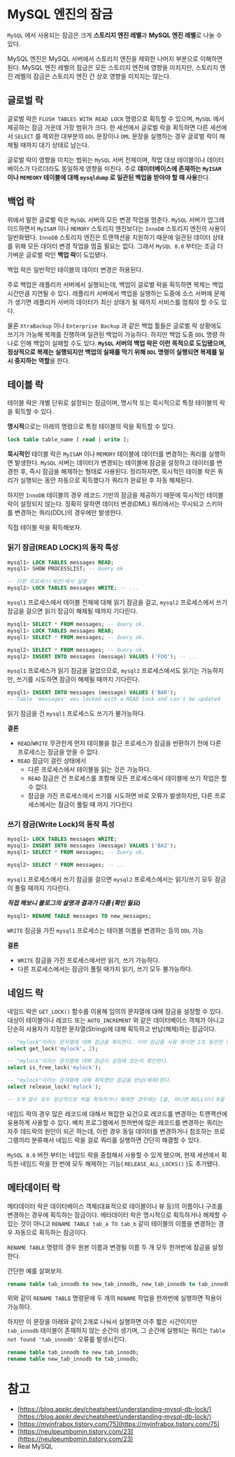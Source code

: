 # MySQL 엔진의 잠금

`MySQL` 에서 사용되는 잠금은 크게 **스토리지 엔진 레벨**과 **MySQL 엔진 레벨**로 나눌 수 있다. 

MySQL 엔진은 MySQL 서버에서 스토리지 엔진을 제외한 나머지 부분으로 이해하면 된다. MySQL 엔진 레벨의 잠금은 모든 스토리지 엔진에 영향을 미치지만, 스토리지 엔진 레벨의 잠금은 스토리지 엔진 간 상호 영향을 미치지는 않는다.

## 글로벌 락

글로벌 락은 `FLUSH TABLES WITH READ LOCK` 명령으로 획득할 수 있으며, `MySQL` 에서 제공하는 잠금 가운데 가장 범위가 크다. 한 세션에서 글로벌 락을 획득하면 다른 세션에서 `SELECT` 를 제외한 대부분의 `DDL` 문장이나 `DML` 문장을 실행하는 경우 글로벌 락이 해제될 때까지 대기 상태로 남는다. 

글로벌 락이 영향을 미치는 범위는 `MySQL` 서버 전체이며, 작업 대상 테이블이나 데이터베이스가 다르더라도 동일하게 영향을 미친다. 주로 **데이터베이스에 존재하는 `MyISAM` 이나 `MEMEORY` 테이블에 대해 `mysqldump` 로 일관된 백업을 받아야 할 때 사용**한다.

## 백업 락

위에서 말한 글로벌 락은 `MySQL` 서버의 모든 변경 작업을 멈춘다. `MySQL` 서버가 업그레이드하면서 `MyISAM` 이나 `MEMORY` 스토리지 엔진보다는 `InnoDB` 스토리지 엔진의 사용이 일반화됐다. `InnoDB` 스토리지 엔진은 트랜잭션을 지원하기 때문에 일관된 데이터 상태를 위해 모든 데이터 변경 작업을 멈출 필요는 없다. 그래서 `MySQL 8.0` 부터는 조금 더 가벼운 글로벌 락인 **백업 락**이 도입됐다.

백업 락은 일반적인 테이블의 데이터 변경은 허용된다.

주로 백업은 레플리카 서버에서 실행되는데, 백업이 글로벌 락을 획득하면 복제는 백업 시간만큼 지연될 수 있다. 레플리카 서버에서 백업을 실행하는 도중에 소스 서버에 문제가 생기면 레플리카 서버의 데이터가 최신 상태가 될 때까지 서비스를 멈춰야 할 수도 있다. 

물론 `XtraBackup` 이나 `Enterprise Backup` 과 같은 백업 툴들은 글로벌 락 상황에도 쓰기가 가능해 복제를 진행하며 일관된 백업이 가능하다. 하지만 백업 도중 `DDL` 명령 하나로 인해 백업이 실패할 수도 있다. **`MySQL` 서버의 백업 락은 이런 목적으로 도입됐으며, 정상적으로 복제는 실행되지만 백업의 실패를 막기 위해 `DDL` 명령이 실행되면 복제를 일시 중지하는 역할**을 한다.

## 테이블 락

테이블 락은 개별 단위로 설정되는 잠금이며, 명시적 또는 묵시적으로 특정 테이블의 락을 획득할 수 있다.

**명시적**으로는 아래의 명령으로 특정 테이블의 락을 획득할 수 있다.

```sql
lock table table_name [ read | write ];
```

**묵시적인** 테이블 락은 `MyISAM` 이나 `MEMORY` 테이블에 데이터를 변경하는 쿼리를 실행하면 발생한다. `MySQL` 서버는 데이터가 변경되는 테이블에 잠금을 설정하고 데이터를 변경한 후, 즉시 잠금을 해제하는 형태로 사용된다. 정리하자면, 묵시적인 테이블 락은 쿼리가 실행되는 동안 자동으로 획득했다가 쿼리가 완료된 후 자동 해체된다. 

하지만 `InnoDB` 테이블의 경우 레코드 기반의 잠금을 제공하기 때문에 묵시적인 테이블 락이 설정되지 않는다. 정확히 말하면 데이터 변경(DML) 쿼리에서는 무시되고 스키마를 변경하는 쿼리(DDL)의 경우에만 발생한다.

직접 테이블 락을 획득해보자.

### **읽기 잠금(READ LOCK)의 동작 특성**

```sql
mysql1> LOCK TABLES messages READ;
mysql1> SHOW PROCESSLIST; -- Query ok
```

```sql
-- 다른 프로세스(세션)에서 실행
mysql2> LOCK TABLES messages WRITE; -- ...
```

`mysql1` 프로세스에서 테이블 전체에 대해 읽기 잠금을 걸고, `mysql2` 프로세스에서 쓰기 잠금을 걸으면 읽기 잠금이 해제될 때까지 기다린다.

```sql
mysql1> SELECT * FROM messages; -- Query ok.
mysql1> LOCK TABLES messages READ;
mysql1> SELECT * FROM messages; -- Query ok.
```

```sql
mysql2> SELECT * FROM messages; -- Query ok.
mysql2> INSERT INTO messages (message) VALUES ('FOO'); -- ...
```

`mysql1` 프로세스가 읽기 잠금을 걸었으므로, `mysql2` 프로세스에서도 읽기는 가능하지만, 쓰기를 시도하면 잠금이 해제될 때까지 기다린다.

```sql
mysql1> INSERT INTO messages (message) VALUES ('BAR'); 
-- Table 'messages' was locked with a READ lock and can't be updated
```

 읽기 잠금을 건 `mysql1` 프로세스도 쓰기가 불가능하다.

**결론**

- `READ`/`WRITE` 무관한게 먼저 테이블을 잠근 프로세스가 잠금을 반환하기 전에 다른 프로세스는 잠금을 얻을 수 없다.
- `READ` 잠금이 걸린 상태에서
    - 다른 프로세스에서 테이블을 읽는 것은 가능하다.
    - `READ` 잠금은 건 프로세스를 포함해 모든 프로세스에서 테이블에 쓰기 작업은 할 수 없다.
    - 잠금을 가진 프로세스에서 쓰기를 시도하면 바로 오류가 발생하지만, 다른 프로세스에서는 잠금이 풀릴 때 까지 기다린다.

### 쓰기 잠금(Write Lock)의 동작 특성

```sql
mysql1> LOCK TABLES messages WRITE;
mysql1> INSERT INTO messages (message) VALUES ('BAZ');
mysql1> SELECT * FROM messages; -- Query ok.
```

```sql
mysql2> SELECT * FROM messages; -- ...
```

`mysql1` 프로세스에서 쓰기 잠금을 걸으면 `mysql2` 프로세스에서는 읽기/쓰기 모두 잠금이 풀릴 때까지 기다린다.

***직접 해보니 블로그의 설명과 결과가 다름 (확인 필요)***

```sql
mysql1> RENAME TABLE messages TO new_messages;
```

`WRITE` 잠금을 가진 `mysql1` 프로세스는 테이블 이름을 변경하는 등의 `DDL` 가능

**결론**

- `WRITE` 잠금을 가진 프로세스에서만 읽기, 쓰기 가능하다.
- 다른 프로세스에서는 잠금이 풀릴 때가지 읽기, 쓰기 모두 불가능하다.

## 네임드 락

네임드 락은 `GET_LOCK()` 함수를 이용해 임의의 문자열에 대해 잠금을 설정할 수 있다. 대상이 테이블이나 레코드 또는 `AUTO_INCREMENT` 와 같은 데이터베이스 객체가 아니고 단순히 사용자가 지정한 문자열(String)에 대해 획득하고 반납(해제)하는 잠금이다. 

```sql
-- "mylock"이라는 문자열에 대해 잠금을 획득한다. 이미 잠금을 사용 중이면 2초 동안만 대기한다.
select get_lock('mylock', 2);

-- "mylock"이라는 문자열에 대해 잠금이 설정돼 있는지 확인한다.
select is_free_lock('mylock');

-- "mylock"이라는 문자열에 대해 획득했던 잠금을 반납(해제)한다.
select release_lock('mylock');

-- 3개 함수 모두 정상적으로 락을 획득하거나 해제한 경우에는 1을, 아니면 NULL이나 0을 반환한다.
```

네임드 락의 경우 많은 레코드에 대해서 복잡한 요건으로 레코드를 변경하는 트랜잭션에 유용하게 사용할 수 있다. 배치 프로그램에서 한꺼번에 많은 레코드를 변경하는 쿼리는 자주 데드락의 원인이 되곤 하는데, 이런 경우 동일 데이터를 변경하거나 참조하는 프로그램끼리 분류해서 네임드 락을 걸로 쿼리를 실행하면 간단히 해결할 수 있다.

`MySQL 8.0` 버전 부터는 네임드 락을 중첨해서 사용할 수 있게 됐으며, 현재 세션에서 획득한 네임드 락을 한 번에 모두 해제하는 기능( `RELEASE_ALL_LOCKS()` )도 추가됐다.

## 메타데이터 락

메타데이터 락은 데이터베이스 객체(대표적으로 테이블이나 뷰 등)의 이름이나 구조를 변경하는 경우에 획득하는 잠금이다. 메타데이터 락은 명시적으로 획득하거나 해제할 수 있는 것이 아니고 `RENAME TABLE tab_a TO tab_b` 같이 테이블의 이름을 변경하는 경우 자동으로 획득하는 잠금이다.

`RENAME TABLE` 명령의 경우 원본 이름과 변경될 이름 두 개 모두 한꺼번에 잠금을 설정한다.

간단한 예를 살펴보자.

```sql
rename table tab_innodb to new_tab_innodb, new_tab_innodb to tab_innodb;
```

위와 같이 `RENAME TABLE` 명령문에 두 개의 `RENAME` 작업을 한꺼번에 실행하면 적용이 가능하다. 

하지만 이 문장을 아래와 같이 2개로 나눠서 실행하면 아주 짧은 시간이지만 `tab_innodb` 테이블이 존재하지 않는 순간이 생기며, 그 순간에 실행되는 쿼리는 `Table not found 'tab_innodb'` 오류를 발생시킨다.

```sql
rename table tab_innodb to new_tab_innodb;
rename table new_tab_innodb to tab_innodb;
```

# 참고

- [https://blog.appkr.dev/cheatsheet/understanding-mysql-db-lock/](https://blog.appkr.dev/cheatsheet/understanding-mysql-db-lock/)
- [https://myinfrabox.tistory.com/75](https://myinfrabox.tistory.com/75)
- [https://neulpeumbomin.tistory.com/23](https://neulpeumbomin.tistory.com/23)
- Real MySQL
